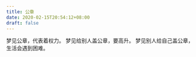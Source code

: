 ```yaml
---
title: 公章
date: 2020-02-15T20:54:12+08:00
draft: false
---
```


梦见公章，代表着权力。
梦见给别人盖公章，要高升。
梦见别人给自己盖公章，生活会遇到困难。
